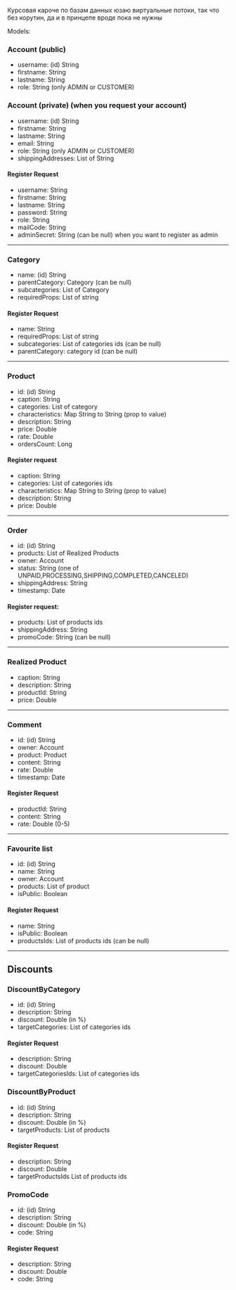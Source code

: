 Курсовая кароче по базам данных
юзаю виртуальные потоки, так что без корутин, да и в принцепе вроде пока не нужны

Models:
### Account (public)
 * username: (id) String
 * firstname: String
 * lastname: String
 * role: String (only ADMIN or CUSTOMER)
### Account (private) (when you request your account)
 * username: (id) String
 * firstname: String
 * lastname: String
 * email: String
 * role: String (only ADMIN or CUSTOMER)
 * shippingAddresses: List of String
#### Register Request
 * username: String
 * firstname: String
 * lastname: String
 * password: String
 * role: String
 * mailCode: String
 * adminSecret: String (can be null) when you want to register as admin
---
### Category
 * name: (id) String  
 * parentCategory: Category (can be null)
 * subcategories: List of Category 
 * requiredProps: List of string
#### Register Request
 * name: String
 * requiredProps: List of string
 * subcategories: List of categories ids (can be null)
 * parentCategory: category id (can  be null)
---
### Product
 * id: (id) String
 * caption: String
 * categories: List of category
 * characteristics: Map String to String (prop to value)
 * description: String
 * price: Double
 * rate: Double
 * ordersCount: Long
#### Register request
 * caption: String
 * categories: List of categories ids
 * characteristics: Map String to String (prop to value)
 * description: String
 * price: Double
---
### Order
 * id: (id) String
 * products: List of Realized Products
 * owner: Account
 * status: String (one of UNPAID,PROCESSING,SHIPPING,COMPLETED,CANCELED)
 * shippingAddress: String
 * timestamp: Date
#### Register request: 
 * products: List of products ids
 * shippingAddress: String
 * promoCode: String (can be null)
---
### Realized Product
 * caption: String
 * description: String
 * productId: String
 * price: Double
---
### Comment
 * id: (id) String
 * owner: Account
 * product: Product
 * content: String
 * rate: Double
 * timestamp: Date
#### Register Request
 * productId: String 
 * content: String
 * rate: Double (0-5)
---
### Favourite list
 * id: (id) String
 * name: String
 * owner: Account
 * products: List of product
 * isPublic: Boolean
#### Register Request
 * name: String
 * isPublic: Boolean
 * productsIds: List of products ids (can be null)
---
## Discounts
### DiscountByCategory
 * id: (id) String
 * description: String
 * discount: Double (in %)
 * targetCategories: List of categories ids
#### Register Request
 * description: String
 * discount: Double
 * targetCategoriesIds: List of categories ids
### DiscountByProduct
* id: (id) String
* description: String
* discount: Double (in %)
* targetProducts: List of products 
#### Register Request
* description: String
* discount: Double
* targetProductsIds List of products ids
### PromoCode
* id: (id) String
* description: String
* discount: Double (in %)
* code: String
#### Register Request
* description: String
* discount: Double
* code: String